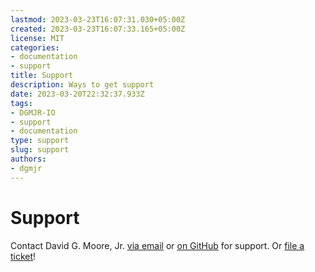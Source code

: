 ```yaml
---
lastmod: 2023-03-23T16:07:31.030+05:00Z
created: 2023-03-23T16:07:33.165+05:00Z
license: MIT
categories:
- documentation
- support
title: Support
description: Ways to get support
date: 2023-03-20T22:32:37.933Z
tags:
- DGMJR-IO
- support
- documentation
type: support
slug: support
authors:
- dgmjr
---
```


# Support

Contact David G. Moore, Jr. [via email](david@dgmjr.io) or [on GitHub](https://git.dgmjr.io) for support.  Or [file a ticket](https://dgmjr.boo)!
